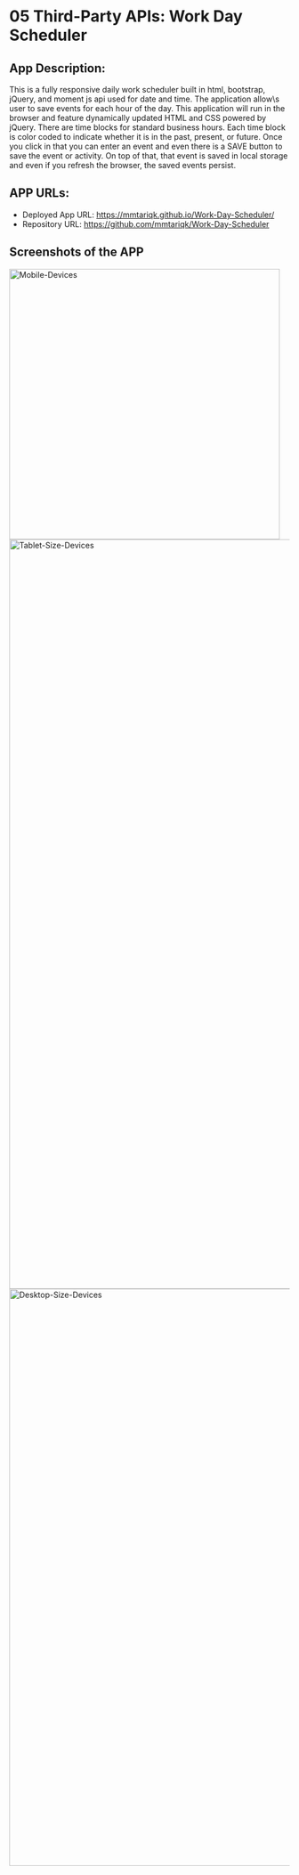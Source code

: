 # 05 Third-Party APIs: Work Day Scheduler

## App Description:

This is a fully responsive daily work scheduler built in html, bootstrap, jQuery, and moment js api used for date and time. The application allow\s user to save events for each hour of the day. This application will run in the browser and feature dynamically updated HTML and CSS powered by jQuery. There are time blocks for standard business hours. Each time block is color coded to indicate whether it is in the past, present, or future. Once you click in that you can enter an event and even there is a SAVE button to save the event or activity. On top of that, that event is saved in local storage and even if you refresh the browser, the saved events persist.

## APP URLs:

* Deployed App URL: https://mmtariqk.github.io/Work-Day-Scheduler/
* Repository URL:   https://github.com/mmtariqk/Work-Day-Scheduler

## Screenshots of the APP

<img width="486" alt="Mobile-Devices" src="https://user-images.githubusercontent.com/77028806/110277630-821bb380-7f8a-11eb-875a-6b15a62e772c.png">

<img width="1347" alt="Tablet-Size-Devices" src="https://user-images.githubusercontent.com/77028806/110277662-919afc80-7f8a-11eb-8787-e86a60eb63d4.png">

<img width="1037" alt="Desktop-Size-Devices" src="https://user-images.githubusercontent.com/77028806/110277686-a1b2dc00-7f8a-11eb-9332-ef4db9853659.png">

